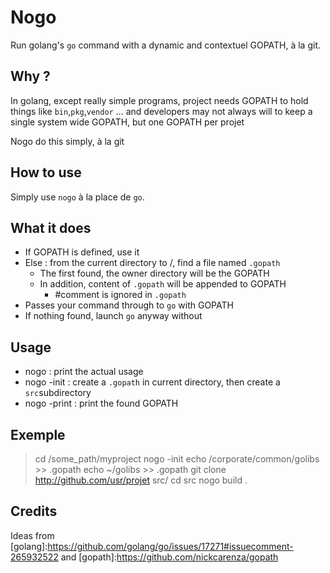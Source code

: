 Nogo
======

Run golang's `go` command with a dynamic and contextuel GOPATH, à la git.

Why ?
-------
In golang, except really simple programs, project needs GOPATH to hold things like `bin`,`pkg`,`vendor` ... 
and developers may not always will to keep a single system wide GOPATH, but one GOPATH per projet

Nogo do this simply, à la git

How to use
-------------
Simply use `nogo` à la place de `go`.

What it does
-------------
  - If GOPATH is defined, use it
  - Else : from the current directory to /, find a file named `.gopath`
    - The first found, the owner directory will be the GOPATH
    - In addition, content of `.gopath` will be appended to GOPATH
      - #comment is ignored in `.gopath`
  - Passes your command through to `go` with GOPATH
  - If nothing found, launch `go` anyway without

Usage
-------
 - nogo : print the actual usage
 - nogo -init : create a `.gopath` in current directory, then create a `src`subdirectory
 - nogo -print : print the found GOPATH

Exemple
-------

 > cd /some_path/myproject
 > nogo -init
 > echo /corporate/common/golibs >> .gopath
 > echo ~/golibs >> .gopath
 > git clone http://github.com/usr/projet src/
 > cd src
 > nogo build .

Credits
-------
Ideas from [golang]:https://github.com/golang/go/issues/17271#issuecomment-265932522 and [gopath]:https://github.com/nickcarenza/gopath
